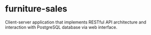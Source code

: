 # furniture-sales
Client-server application that implements RESTful API architecture and interaction with PostgreSQL database via web interface.
